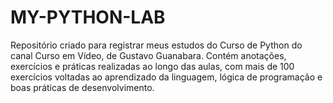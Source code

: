 # MY-PYTHON-LAB

Repositório criado para registrar meus estudos do Curso de Python do canal Curso em Vídeo, de Gustavo Guanabara. Contém anotações, exercícios e práticas realizadas ao longo das aulas, com mais de 100 exercícios voltadas ao aprendizado da linguagem, lógica de programação e boas práticas de desenvolvimento.

